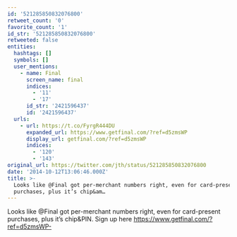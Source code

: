 ```yaml
---
id: '521285850832076800'
retweet_count: '0'
favorite_count: '1'
id_str: '521285850832076800'
retweeted: false
entities:
  hashtags: []
  symbols: []
  user_mentions:
    - name: Final
      screen_name: final
      indices:
        - '11'
        - '17'
      id_str: '2421596437'
      id: '2421596437'
  urls:
    - url: https://t.co/FyrgR444DU
      expanded_url: https://www.getfinal.com/?ref=d5zmsWP
      display_url: getfinal.com/?ref=d5zmsWP
      indices:
        - '120'
        - '143'
original_url: https://twitter.com/jth/status/521285850832076800
date: '2014-10-12T13:06:46.000Z'
title: >-
  Looks like @Final got per-merchant numbers right, even for card-present
  purchases, plus it’s chip&am…
---
```


Looks like @Final got per-merchant numbers right, even for card-present purchases, plus it’s chip&amp;PIN. Sign up here https://www.getfinal.com/?ref=d5zmsWP-